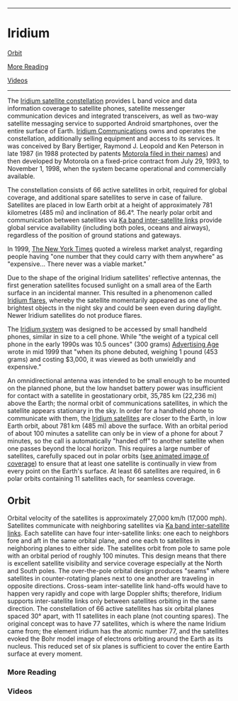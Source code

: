------------------------------------------------------------------------------------------------------------
# Iridium 

[Orbit](https://github.com/flyn28261/DuncanU/blob/main/Iridium/README.md#orbit)

[More Reading](https://github.com/flyn28261/DuncanU/blob/main/Iridium/README.md#more-reading)

[Videos](https://github.com/flyn28261/DuncanU/blob/main/Iridium/README.md#videos)



------------------------------------------------------------------------------------------------------------


The [Iridium satellite constellation](https://en.wikipedia.org/wiki/Iridium_satellite_constellation) provides L band voice and data information coverage to satellite phones, satellite messenger communication devices and integrated transceivers, as well as two-way satellite messaging service to supported Android smartphones, over the entire surface of Earth. [Iridium Communications](https://en.wikipedia.org/wiki/Iridium_Communications) owns and operates the constellation, additionally selling equipment and access to its services. It was conceived by Bary Bertiger, Raymond J. Leopold and Ken Peterson in late 1987 (in 1988 protected by patents [Motorola filed in their names](https://en.wikipedia.org/wiki/Motorola)) and then developed by Motorola on a fixed-price contract from July 29, 1993, to November 1, 1998, when the system became operational and commercially available.

The constellation consists of 66 active satellites in orbit, required for global coverage, and additional spare satellites to serve in case of failure. Satellites are placed in low Earth orbit at a height of approximately 781 kilometres (485 mi) and inclination of 86.4°. The nearly polar orbit and communication between satellites via [Ka band inter-satellite links](https://en.wikipedia.org/wiki/Inter-satellite_link) provide global service availability (including both poles, oceans and airways), regardless of the position of ground stations and gateways.

In 1999, [The New York Times](https://en.wikipedia.org/wiki/The_New_York_Times) quoted a wireless market analyst, regarding people having "one number that they could carry with them anywhere" as "expensive... There never was a viable market."

Due to the shape of the original Iridium satellites' reflective antennas, the first generation satellites focused sunlight on a small area of the Earth surface in an incidental manner. This resulted in a phenomenon called [Iridium flares](https://en.wikipedia.org/wiki/Satellite_flare), whereby the satellite momentarily appeared as one of the brightest objects in the night sky and could be seen even during daylight. Newer Iridium satellites do not produce flares.

The [Iridium system](https://en.wikipedia.org/wiki/Iridium_satellite_constellation) was designed to be accessed by small handheld phones, similar in size to a cell phone. While "the weight of a typical cell phone in the early 1990s was 10.5 ounces" (300 grams) [Advertising Age](https://en.wikipedia.org/wiki/Advertising_Age) wrote in mid 1999 that "when its phone debuted, weighing 1 pound (453 grams) and costing $3,000, it was viewed as both unwieldly and expensive."

An omnidirectional antenna was intended to be small enough to be mounted on the planned phone, but the low handset battery power was insufficient for contact with a satellite in geostationary orbit, 35,785 km (22,236 mi) above the Earth; the normal orbit of communications satellites, in which the satellite appears stationary in the sky. In order for a handheld phone to communicate with them, the [Iridium satellites](https://en.wikipedia.org/wiki/Iridium_satellite_constellation) are closer to the Earth, in low Earth orbit, about 781 km (485 mi) above the surface. With an orbital period of about 100 minutes a satellite can only be in view of a phone for about 7 minutes, so the call is automatically "handed off" to another satellite when one passes beyond the local horizon. This requires a large number of satellites, carefully spaced out in polar orbits ([see animated image of coverage](https://en.wikipedia.org/wiki/Iridium_satellite_constellation#/media/File:Iridium-Flare.ogv)) to ensure that at least one satellite is continually in view from every point on the Earth's surface. At least 66 satellites are required, in 6 polar orbits containing 11 satellites each, for seamless coverage.

## Orbit
Orbital velocity of the satellites is approximately 27,000 km/h (17,000 mph). Satellites communicate with neighboring satellites via [Ka band inter-satellite links](https://en.wikipedia.org/wiki/Inter-satellite_link). Each satellite can have four inter-satellite links: one each to neighbors fore and aft in the same orbital plane, and one each to satellites in neighboring planes to either side. The satellites orbit from pole to same pole with an orbital period of roughly 100 minutes. This design means that there is excellent satellite visibility and service coverage especially at the North and South poles. The over-the-pole orbital design produces "seams" where satellites in counter-rotating planes next to one another are traveling in opposite directions. Cross-seam inter-satellite link hand-offs would have to happen very rapidly and cope with large Doppler shifts; therefore, Iridium supports inter-satellite links only between satellites orbiting in the same direction. The constellation of 66 active satellites has six orbital planes spaced 30° apart, with 11 satellites in each plane (not counting spares). The original concept was to have 77 satellites, which is where the name Iridium came from; the element iridium has the atomic number 77, and the satellites evoked the Bohr model image of electrons orbiting around the Earth as its nucleus. This reduced set of six planes is sufficient to cover the entire Earth surface at every moment.



### More Reading

### Videos


